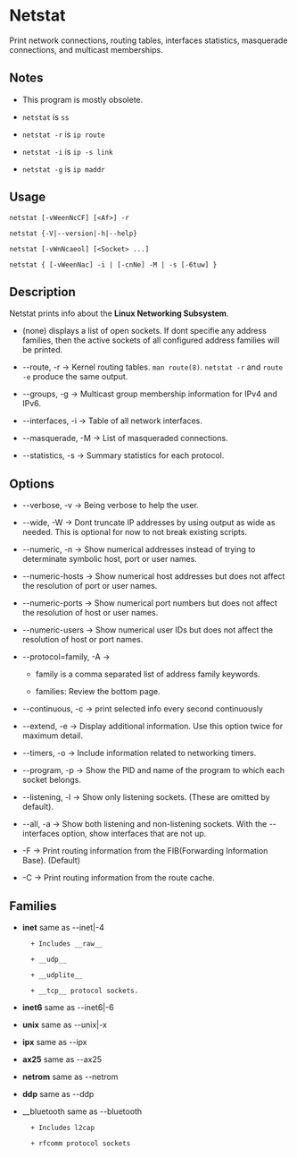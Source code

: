 # Netstat

Print network connections, routing tables, interfaces statistics,
masquerade connections, and multicast memberships.

## Notes

* This program is mostly obsolete.

* `netstat` is `ss`

* `netstat -r` is `ip route`

* `netstat -i` is `ip -s link`

* `netstat -g` is `ip maddr`

## Usage

`netstat [-vWeenNcCF] [<Af>] -r`

`netstat {-V|--version|-h|--help}`

`netstat [-vWnNcaeol] [<Socket> ...]`

`netstat { [-vWeenNac] -i | [-cnNe] -M | -s [-6tuw] }`

## Description

Netstat prints info about the __Linux Networking Subsystem__.

* (none) displays a list of open sockets. If dont specifie any address families, then the active sockets of all configured address families will be printed.

* --route, -r -> Kernel routing tables. `man route(8)`. `netstat -r` and `route -e` produce the same output.

* --groups, -g -> Multicast group membership information for IPv4 and IPv6.

* --interfaces, -i -> Table of all network interfaces.

* --masquerade, -M -> List of masqueraded connections.

* --statistics, -s -> Summary statistics for each protocol.

## Options

* --verbose, -v -> Being verbose to help the user.

* --wide, -W -> Dont truncate IP addresses by using output as wide as needed. This is optional for now to not break existing scripts.

* --numeric, -n -> Show numerical addresses instead of trying to determinate symbolic host, port or user names.

* --numeric-hosts -> Show numerical host addresses but does not affect the resolution of port or user names.

* --numeric-ports -> Show numerical port numbers but does not affect the resolution of host or user names.

* --numeric-users -> Show numerical user IDs but does not affect the resolution of host or port names.

* --protocol=family, -A ->

    + family is a comma separated list of address family keywords.

    + families: Review the bottom page.

* --continuous, -c -> print selected info every second continuously

* --extend, -e -> Display additional information. Use this option twice for maximum detail.

* --timers, -o -> Include information related to networking timers.

* --program, -p -> Show the PID and name of the program to which each socket belongs.

* --listening, -l -> Show only listening sockets. (These are omitted by default).

* --all, -a -> Show both listening and non-listening sockets. With the --interfaces option, show interfaces that are not up.

* -F -> Print routing information from the FIB(Forwarding Information Base). (Default)

* -C -> Print routing information from the route cache.

## Families

* __inet__ same as --inet|-4

        + Includes __raw__

        + __udp__

        + __udplite__

        + __tcp__ protocol sockets.

* __inet6__ same as --inet6|-6

* __unix__ same as --unix|-x

* __ipx__ same as --ipx

* __ax25__ same as --ax25

* __netrom__ same as --netrom

* __ddp__ same as --ddp

* __bluetooth same as --bluetooth

        + Includes l2cap

        + rfcomm protocol sockets
